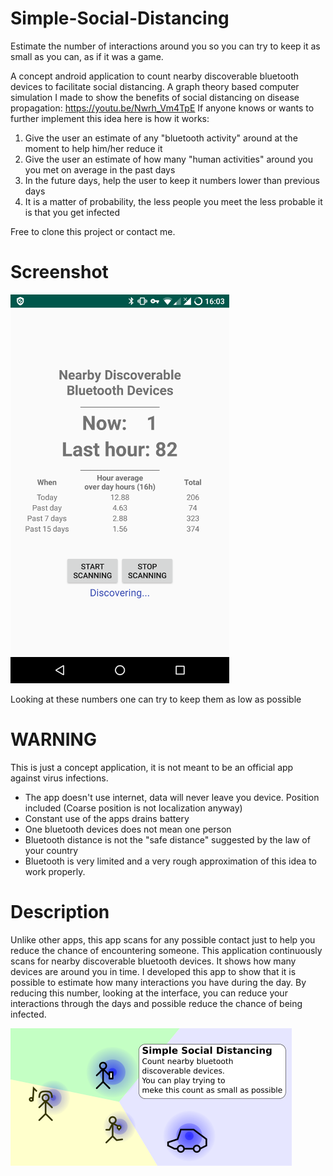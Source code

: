 # Simple-Social-Distancing

Estimate the number of interactions around you so you can try to keep it as small as you can, as if it was a game.

A concept android application to count nearby discoverable bluetooth devices to facilitate social distancing.
A graph theory based computer simulation I made to show the benefits of social distancing on disease propagation: https://youtu.be/Nwrh_Vm4TpE
If anyone knows or wants to further implement this idea here is how it works:

1. Give the user an estimate of any "bluetooth activity" around at the moment to help him/her reduce it
2. Give the user an estimate of how many "human activities" around you you met on average in the past days
3. In the future days, help the user to keep it numbers lower than previous days
4. It is a matter of probability, the less people you meet the less probable it is that you get infected

Free to clone this project or contact me.


# Screenshot
![screenshot](https://github.com/Sinnefa/Simple-Social-Distancing/blob/master/markdown_imgs/Screenshot.png)

Looking at these numbers one can try to keep them as low as possible


# WARNING
This is just a concept application, it is not meant to be an official app against virus infections.
* The app doesn't use internet, data will never leave you device. Position included (Coarse position is not localization anyway)
* Constant use of the apps drains battery
* One bluetooth devices does not mean one person
* Bluetooth distance is not the "safe distance" suggested by the law of your country
* Bluetooth is very limited and a very rough approximation of this idea to work properly.

# Description
Unlike other apps, this app scans for any possible contact just to help you reduce the chance of encountering someone.
This application continuously scans for nearby discoverable bluetooth devices. It shows how many devices are around you in time.
I developed this app to show that it is possible to estimate how many interactions you have during the day. By reducing this number, looking at the interface, you can reduce your interactions through the days and possible reduce the chance of being infected.

![screenshot](https://github.com/Sinnefa/Simple-Social-Distancing/blob/master/markdown_imgs/banner_small.png)
